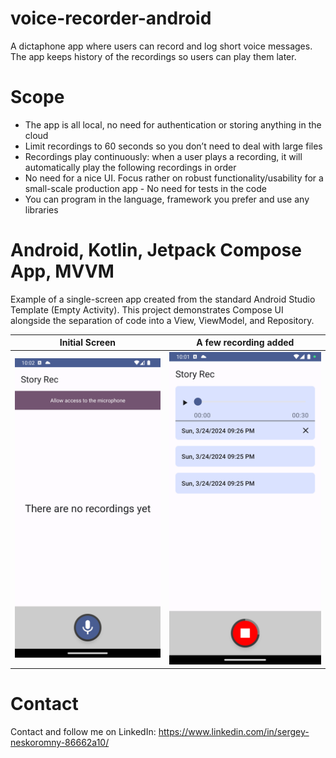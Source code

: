 # voice-recorder-android

A dictaphone app where users can record and log short voice messages. The app keeps history of the
recordings so users can play them later.

# Scope

- The app is all local, no need for authentication or storing anything in the cloud
- Limit recordings to 60 seconds so you don’t need to deal with large files
- Recordings play continuously: when a user plays a recording, it will automatically play the
  following recordings in order
- No need for a nice UI. Focus rather on robust functionality/usability for a small-scale production
  app - No need for tests in the code
- You can program in the language, framework you prefer and use any libraries

# Android, Kotlin, Jetpack Compose App, MVVM

Example of a single-screen app created from the standard Android Studio Template (Empty Activity).
This project demonstrates Compose UI alongside the separation of code into a View, ViewModel, and
Repository.

Initial Screen  | A few recording added
:-------------------------:|:-------------------------:
![Image](Screenshot_1.png) | ![Image](Screenshot_2.png)

Contact
=================================
Contact and follow me on LinkedIn: https://www.linkedin.com/in/sergey-neskoromny-86662a10/